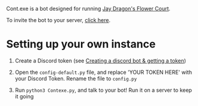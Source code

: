 Cont.exe is a bot designed for running [Jay Dragon's Flower Court](https://jdragsky.itch.io/flower-court).

To invite the bot to your server, [click here](https://discordapp.com/oauth2/authorize?client_id=676825279322259459&scope=bot).


# Setting up your own instance

1. Create a Discord token (see [Creating a discord bot & getting a token](https://github.com/reactiflux/discord-irc/wiki/Creating-a-discord-bot-&-getting-a-token))

2. Open the `config-default.py` file, and replace 'YOUR TOKEN HERE' with your Discord Token. Rename the file to `config.py`

3. Run `python3 Contexe.py`, and talk to your bot! Run it on a server to keep it going